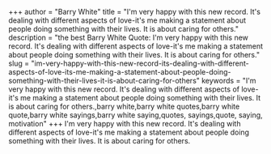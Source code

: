 +++
author = "Barry White"
title = "I'm very happy with this new record. It's dealing with different aspects of love-it's me making a statement about people doing something with their lives. It is about caring for others."
description = "the best Barry White Quote: I'm very happy with this new record. It's dealing with different aspects of love-it's me making a statement about people doing something with their lives. It is about caring for others."
slug = "im-very-happy-with-this-new-record-its-dealing-with-different-aspects-of-love-its-me-making-a-statement-about-people-doing-something-with-their-lives-it-is-about-caring-for-others"
keywords = "I'm very happy with this new record. It's dealing with different aspects of love-it's me making a statement about people doing something with their lives. It is about caring for others.,barry white,barry white quotes,barry white quote,barry white sayings,barry white saying,quotes, sayings,quote, saying, motivation"
+++
I'm very happy with this new record. It's dealing with different aspects of love-it's me making a statement about people doing something with their lives. It is about caring for others.
